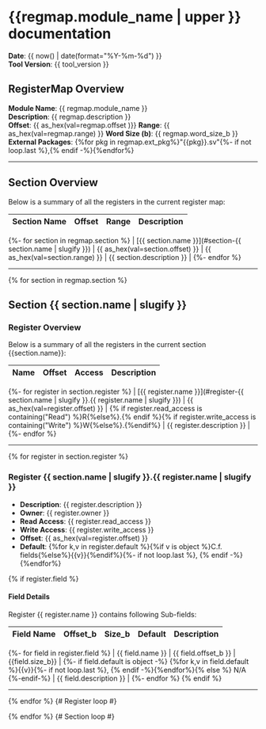 # {{regmap.module_name | upper }} documentation
**Date**: {{ now() | date(format="%Y-%m-%d") }}  
**Tool Version**: {{ tool_version }}  

## RegisterMap Overview

**Module Name**: {{ regmap.module_name }}  
**Description**: {{ regmap.description }}  
**Offset**: {{ as_hex(val=regmap.offset )}} 
**Range**: {{ as_hex(val=regmap.range) }}
**Word Size (b)**: {{ regmap.word_size_b }}  
**External Packages**: {%for pkg in regmap.ext_pkg%}"{{pkg}}.sv"{%- if not loop.last %},{% endif -%}{%endfor%}


---

## Section Overview

Below is a summary of all the registers in the current register map:

| Section Name | Offset | Range | Description |
|-------------:|:------:|:-----:|:------------|
{%- for section in regmap.section %}
| [{{ section.name }}](#section-{{ section.name | slugify }}) | {{ as_hex(val=section.offset) }} | {{ as_hex(val=section.range) }} | {{ section.description }} |
{%- endfor %}


---

{% for section in regmap.section %}
## Section {{ section.name | slugify }}

### Register Overview

Below is a summary of all the registers in the current section {{section.name}}:

| Name             | Offset | Access | Description |
|-----------------:|:------:|:------:|:------------|
{%- for register in section.register %}
| [{{ register.name }}](#register-{{ section.name | slugify }}.{{ register.name | slugify }}) | {{ as_hex(val=register.offset) }} | {% if register.read_access is containing("Read") %}R{%else%}.{% endif %}{% if register.write_access is containing("Write") %}W{%else%}.{%endif%} |  {{ register.description }} |
{%- endfor %}


---

{% for register in section.register %}
### Register {{ section.name | slugify }}.{{ register.name | slugify }}

- **Description**: {{ register.description }}
- **Owner**: {{ register.owner }}
- **Read Access**: {{ register.read_access }}
- **Write Access**: {{ register.write_access }}
- **Offset**: {{ as_hex(val=register.offset) }}
- **Default**: {%for k,v in register.default %}{%if v is object %}C.f. fields{%else%}{{v}}{%endif%}{%- if not loop.last %}, {% endif -%}{%endfor%} 

{% if register.field %}
#### Field Details

Register {{ register.name }} contains following Sub-fields:

| Field Name | Offset_b | Size_b | Default      | Description   |
|-----------:|:--------:|:------:|:------------:|:--------------|
{%- for field in register.field %}
| {{ field.name }}      | {{ field.offset_b }} | {{field.size_b}} | {%- if field.default is object -%} {%for k,v in field.default %}{{v}}{%- if not loop.last %}, {% endif -%}{%endfor%}{% else %} N/A {%-endif-%} | {{ field.description }} |
{%- endfor %}
{% endif %}


---

{% endfor %} {# Register loop #}

{% endfor %} {# Section loop #}
